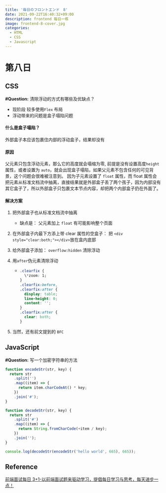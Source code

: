```yaml
---
title: '毎日のフロントエンド　8'
date: 2021-09-22T16:40:32+09:00
description: frontend 每日一练
image: frontend-8-cover.jpg
categories:
  - HTML
  - CSS
  - Javascript
---
```


# 第八日

## CSS

**#Question:** 清除浮动的方式有哪些及优缺点？

- 现阶段 较多使用`Flex` 布局
- 浮动带来的问题是盒子塌陷问题

#### 什么是盒子塌陷？

外部盒子本应该包裹住内部的浮动盒子，结果却没有

#### 原因

父元素只包含浮动元素，那么它的高度就会塌缩为零, 前提是没有设置高度`height`属性，或者设置为 `auto`，就会出现盒子塌陷，如果父元素不包含任何的可见背景，这个问题会很难被注意到。
因为子元素设置了 `float` 属性，而 float 属性会把元素从标准文档流中抽离，直接结果就是外部盒子丢了两个孩子，因为内部没有其它盒子了，所以外部盒子只包裹文本节点内容，却把两个内部盒子扔在外面了。

#### 解决方案

1.  把外部盒子也从标准文档流中抽离

    - 缺点是： 父元素加上 `float` 有可能影响整个页面

2.  在外部盒子内最下方添上带 clear 属性的空盒子： 把 `<div style="clear:both;"></div>`放在盒内底部

3.  给外部盒子添加： `overflow:hidden` 清除浮动

4.  用`after`伪元素清除浮动
    - ```css
      .clearfix {
        \*zoom: 1;
      }
      .clearfix:before,
      .clearfix:after {
        display: table;
        line-height: 0;
        content: '';
      }
      .clearfix:after {
        clear: both;
      }
      ```
5.  当然，还有前文提到的 `BFC`

## JavaScript

**#Question:** 写一个加密字符串的方法

```js
function encodeStr(str, key) {
  return str
    .split('')
    .map((item) => {
      return item.charCodeAt() * key;
    })
    .join('#');
}

function decodeStr(str, key) {
  return str
    .split('#')
    .map((item) => {
      return String.fromCharCode(+item / key);
    })
    .join('');
}

console.log(decodeStr(encodeStr('hello world', 665), 665));
```

## Reference

[前端面试每日 3+1-以前端面试题来驱动学习，提倡每日学习与思考，每天进步一点！](http://www.h-camel.com/index.html)
